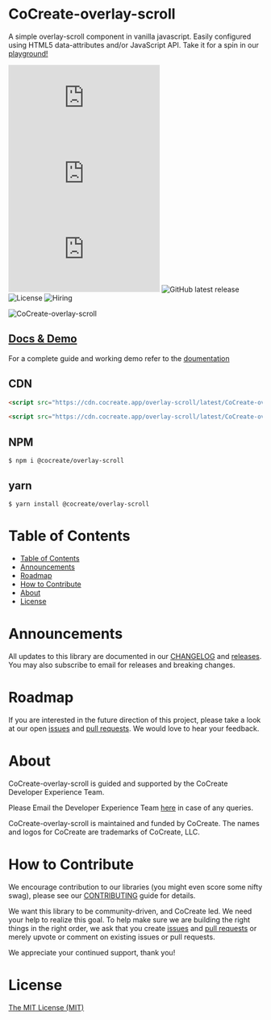 # CoCreate-overlay-scroll

A simple overlay-scroll component in vanilla javascript. Easily configured using HTML5 data-attributes and/or JavaScript API. Take it for a spin in our [playground!](https://cocreate.app/docs/overlay-scroll)

![minified](https://img.badgesize.io/https://cdn.cocreate.app/overlay-scroll/latest/CoCreate-overlay-scroll.min.js?style=flat-square&label=minified&color=orange)
![gzip](https://img.badgesize.io/https://cdn.cocreate.app/overlay-scroll/latest/CoCreate-overlay-scroll.min.js?compression=gzip&style=flat-square&label=gzip&color=yellow)
![brotli](https://img.badgesize.io/https://cdn.cocreate.app/overlay-scroll/latest/CoCreate-overlay-scroll.min.js?compression=brotli&style=flat-square&label=brotli)
![GitHub latest release](https://img.shields.io/github/v/release/CoCreate-app/CoCreate-overlay-scroll?style=flat-square)
![License](https://img.shields.io/github/license/CoCreate-app/CoCreate-overlay-scroll?style=flat-square)
![Hiring](https://img.shields.io/static/v1?style=flat-square&label=&message=Hiring&color=blueviolet)

![CoCreate-overlay-scroll](https://cdn.cocreate.app/docs/CoCreate-overlay-scroll.gif)

## [Docs & Demo](https://cocreate.app/docs/overlay-scroll)

For a complete guide and working demo refer to the [doumentation](https://cocreate.app/docs/overlay-scroll)

## CDN

```html
<script src="https://cdn.cocreate.app/overlay-scroll/latest/CoCreate-overlay-scroll.min.js"></script>
```

```html
<script src="https://cdn.cocreate.app/overlay-scroll/latest/CoCreate-overlay-scroll.min.css"></script>
```

## NPM

```shell
$ npm i @cocreate/overlay-scroll
```

## yarn

```shell
$ yarn install @cocreate/overlay-scroll
```

# Table of Contents

- [Table of Contents](#table-of-contents)
- [Announcements](#announcements)
- [Roadmap](#roadmap)
- [How to Contribute](#how-to-contribute)
- [About](#about)
- [License](#license)

<a name="announcements"></a>

# Announcements

All updates to this library are documented in our [CHANGELOG](https://github.com/CoCreate-app/CoCreate-overlay-scroll/blob/master/CHANGELOG.md) and [releases](https://github.com/CoCreate-app/CoCreate-overlay-scroll/releases). You may also subscribe to email for releases and breaking changes.

<a name="roadmap"></a>

# Roadmap

If you are interested in the future direction of this project, please take a look at our open [issues](https://github.com/CoCreate-app/CoCreate-overlay-scroll/issues) and [pull requests](https://github.com/CoCreate-app/CoCreate-overlay-scroll/pulls). We would love to hear your feedback.

<a name="about"></a>

# About

CoCreate-overlay-scroll is guided and supported by the CoCreate Developer Experience Team.

Please Email the Developer Experience Team [here](mailto:develop@cocreate.app) in case of any queries.

CoCreate-overlay-scroll is maintained and funded by CoCreate. The names and logos for CoCreate are trademarks of CoCreate, LLC.

<a name="contribute"></a>

# How to Contribute

We encourage contribution to our libraries (you might even score some nifty swag), please see our [CONTRIBUTING](https://github.com/CoCreate-app/CoCreate-overlay-scroll/blob/master/CONTRIBUTING.md) guide for details.

We want this library to be community-driven, and CoCreate led. We need your help to realize this goal. To help make sure we are building the right things in the right order, we ask that you create [issues](https://github.com/CoCreate-app/CoCreate-overlay-scroll/issues) and [pull requests](https://github.com/CoCreate-app/CoCreate-overlay-scroll/pulls) or merely upvote or comment on existing issues or pull requests.

We appreciate your continued support, thank you!

# License

[The MIT License (MIT)](https://github.com/CoCreate-app/CoCreate-overlay-scroll/blob/master/LICENSE)
